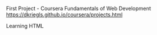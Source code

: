First Project - Coursera
Fundamentals of Web Development
https://dkriegls.github.io/coursera/projects.html

Learning HTML
